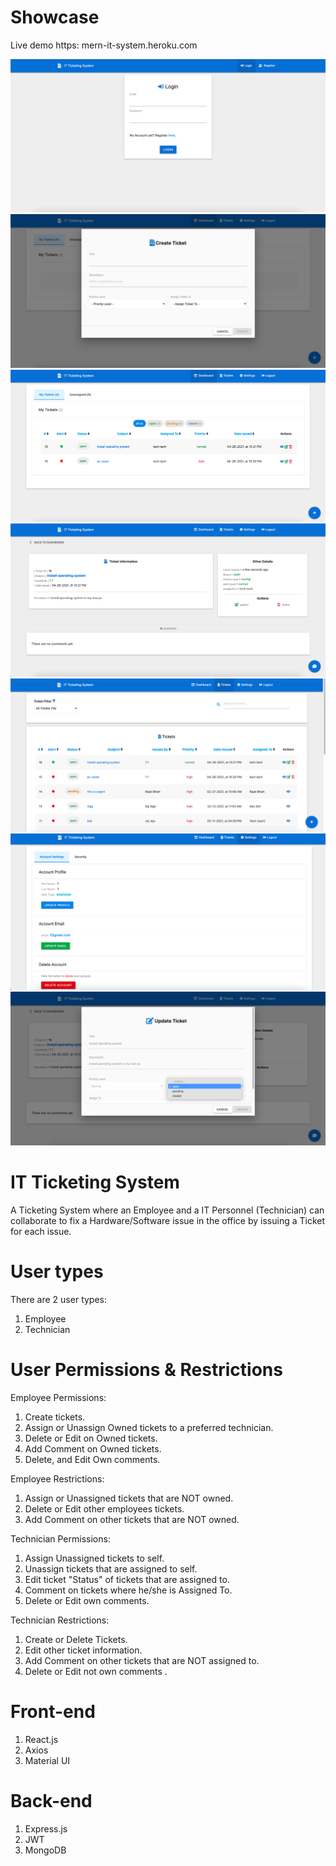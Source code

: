 # Showcase 
Live demo https: mern-it-system.heroku.com

![Alt text](/images/1.png?raw=true "Title")
![Alt text](/images/2.png?raw=true "Title")
![Alt text](/images/3.png?raw=true "Title")
![Alt text](/images/4.png?raw=true "Title")
![Alt text](/images/5.png?raw=true "Title")
![Alt text](/images/6.png?raw=true "Title")
![Alt text](/images/7.png?raw=true "Title")

# IT Ticketing System
A Ticketing System where an Employee and a IT Personnel (Technician) can collaborate to fix a Hardware/Software issue in the office by issuing a Ticket for each issue.

# User types
There are 2 user types:

1. Employee
2. Technician

# User Permissions & Restrictions
Employee Permissions:

1. Create tickets.
2. Assign or Unassign Owned tickets to a preferred technician.
3. Delete or Edit on Owned tickets.
4. Add Comment on Owned tickets.
5. Delete, and Edit Own comments.

Employee Restrictions:

1. Assign or Unassigned tickets that are NOT owned.
2. Delete or Edit other employees tickets.
3. Add Comment on other tickets that are NOT owned.

Technician Permissions:

1. Assign Unassigned tickets to self.
2. Unassign tickets that are assigned to self.
3. Edit ticket "Status" of tickets that are assigned to.
4. Comment on tickets where he/she is Assigned To.
5. Delete or Edit own comments.

Technician Restrictions:

1. Create or Delete Tickets.
2. Edit other ticket information.
3. Add Comment on other tickets that are NOT assigned to.
4. Delete or Edit not own comments .

# Front-end
1. React.js
2. Axios
3. Material UI

# Back-end
1. Express.js
2. JWT
3. MongoDB
